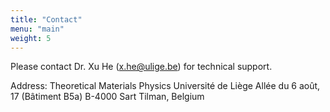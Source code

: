 ```yaml
---
title: "Contact"
menu: "main"
weight: 5
---
```



Please contact Dr. Xu He (x.he@ulige.be) for technical support. 


Address:
  Theoretical Materials Physics
  Université de Liège
  Allée du 6 août, 17 (Bâtiment B5a)
  B-4000 Sart Tilman, Belgium


